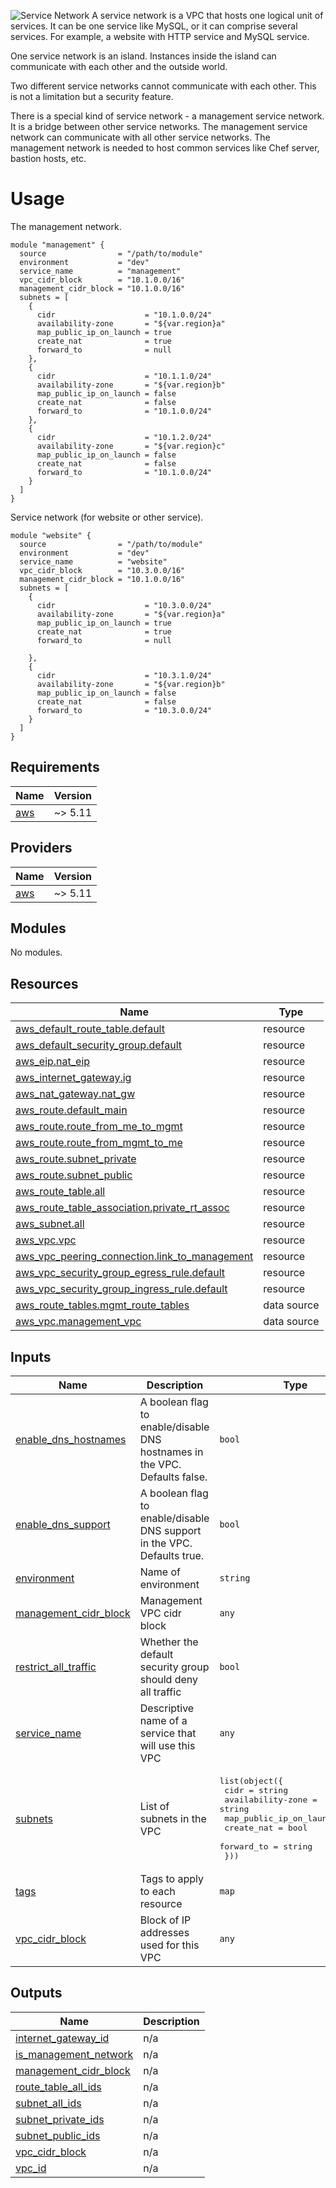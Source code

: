 ![Service Network](https://github.com/infrahouse/terraform-aws-service-network/assets/1763754/14018b73-7e3c-4687-8a96-89fb1c5895c0)
A service network is a VPC that hosts one logical unit of services. It can
be one service like MySQL, or it can comprise several services. For
example, a website with HTTP service and MySQL service.

One service network is an island. Instances inside the island can
communicate with each other and the outside world.

Two different service networks cannot communicate with each other. This is
not a limitation but a security feature.

There is a special kind of service network - a management service network.
It is a bridge between other service networks. The management service
network can communicate with all other service networks. The management
network is needed to host common services like Chef server, bastion
hosts, etc.

# Usage

The management network.

```hcl
module "management" {
  source                = "/path/to/module"
  environment           = "dev"
  service_name          = "management"
  vpc_cidr_block        = "10.1.0.0/16"
  management_cidr_block = "10.1.0.0/16"
  subnets = [
    {
      cidr                    = "10.1.0.0/24"
      availability-zone       = "${var.region}a"
      map_public_ip_on_launch = true
      create_nat              = true
      forward_to              = null
    },
    {
      cidr                    = "10.1.1.0/24"
      availability-zone       = "${var.region}b"
      map_public_ip_on_launch = false
      create_nat              = false
      forward_to              = "10.1.0.0/24"
    },
    {
      cidr                    = "10.1.2.0/24"
      availability-zone       = "${var.region}c"
      map_public_ip_on_launch = false
      create_nat              = false
      forward_to              = "10.1.0.0/24"
    }
  ]
}
```

Service network (for website or other service).

```hcl
module "website" {
  source                = "/path/to/module"
  environment           = "dev"
  service_name          = "website"
  vpc_cidr_block        = "10.3.0.0/16"
  management_cidr_block = "10.1.0.0/16"
  subnets = [
    {
      cidr                    = "10.3.0.0/24"
      availability-zone       = "${var.region}a"
      map_public_ip_on_launch = true
      create_nat              = true
      forward_to              = null

    },
    {
      cidr                    = "10.3.1.0/24"
      availability-zone       = "${var.region}b"
      map_public_ip_on_launch = false
      create_nat              = false
      forward_to              = "10.3.0.0/24"
    }
  ]
}
```
## Requirements

| Name | Version |
|------|---------|
| <a name="requirement_aws"></a> [aws](#requirement\_aws) | ~> 5.11 |

## Providers

| Name | Version |
|------|---------|
| <a name="provider_aws"></a> [aws](#provider\_aws) | ~> 5.11 |

## Modules

No modules.

## Resources

| Name | Type |
|------|------|
| [aws_default_route_table.default](https://registry.terraform.io/providers/hashicorp/aws/latest/docs/resources/default_route_table) | resource |
| [aws_default_security_group.default](https://registry.terraform.io/providers/hashicorp/aws/latest/docs/resources/default_security_group) | resource |
| [aws_eip.nat_eip](https://registry.terraform.io/providers/hashicorp/aws/latest/docs/resources/eip) | resource |
| [aws_internet_gateway.ig](https://registry.terraform.io/providers/hashicorp/aws/latest/docs/resources/internet_gateway) | resource |
| [aws_nat_gateway.nat_gw](https://registry.terraform.io/providers/hashicorp/aws/latest/docs/resources/nat_gateway) | resource |
| [aws_route.default_main](https://registry.terraform.io/providers/hashicorp/aws/latest/docs/resources/route) | resource |
| [aws_route.route_from_me_to_mgmt](https://registry.terraform.io/providers/hashicorp/aws/latest/docs/resources/route) | resource |
| [aws_route.route_from_mgmt_to_me](https://registry.terraform.io/providers/hashicorp/aws/latest/docs/resources/route) | resource |
| [aws_route.subnet_private](https://registry.terraform.io/providers/hashicorp/aws/latest/docs/resources/route) | resource |
| [aws_route.subnet_public](https://registry.terraform.io/providers/hashicorp/aws/latest/docs/resources/route) | resource |
| [aws_route_table.all](https://registry.terraform.io/providers/hashicorp/aws/latest/docs/resources/route_table) | resource |
| [aws_route_table_association.private_rt_assoc](https://registry.terraform.io/providers/hashicorp/aws/latest/docs/resources/route_table_association) | resource |
| [aws_subnet.all](https://registry.terraform.io/providers/hashicorp/aws/latest/docs/resources/subnet) | resource |
| [aws_vpc.vpc](https://registry.terraform.io/providers/hashicorp/aws/latest/docs/resources/vpc) | resource |
| [aws_vpc_peering_connection.link_to_management](https://registry.terraform.io/providers/hashicorp/aws/latest/docs/resources/vpc_peering_connection) | resource |
| [aws_vpc_security_group_egress_rule.default](https://registry.terraform.io/providers/hashicorp/aws/latest/docs/resources/vpc_security_group_egress_rule) | resource |
| [aws_vpc_security_group_ingress_rule.default](https://registry.terraform.io/providers/hashicorp/aws/latest/docs/resources/vpc_security_group_ingress_rule) | resource |
| [aws_route_tables.mgmt_route_tables](https://registry.terraform.io/providers/hashicorp/aws/latest/docs/data-sources/route_tables) | data source |
| [aws_vpc.management_vpc](https://registry.terraform.io/providers/hashicorp/aws/latest/docs/data-sources/vpc) | data source |

## Inputs

| Name | Description | Type | Default | Required |
|------|-------------|------|---------|:--------:|
| <a name="input_enable_dns_hostnames"></a> [enable\_dns\_hostnames](#input\_enable\_dns\_hostnames) | A boolean flag to enable/disable DNS hostnames in the VPC. Defaults false. | `bool` | `false` | no |
| <a name="input_enable_dns_support"></a> [enable\_dns\_support](#input\_enable\_dns\_support) | A boolean flag to enable/disable DNS support in the VPC. Defaults true. | `bool` | `true` | no |
| <a name="input_environment"></a> [environment](#input\_environment) | Name of environment | `string` | `"development"` | no |
| <a name="input_management_cidr_block"></a> [management\_cidr\_block](#input\_management\_cidr\_block) | Management VPC cidr block | `any` | n/a | yes |
| <a name="input_restrict_all_traffic"></a> [restrict\_all\_traffic](#input\_restrict\_all\_traffic) | Whether the default security group should deny all traffic | `bool` | `false` | no |
| <a name="input_service_name"></a> [service\_name](#input\_service\_name) | Descriptive name of a service that will use this VPC | `any` | n/a | yes |
| <a name="input_subnets"></a> [subnets](#input\_subnets) | List of subnets in the VPC | <pre>list(object({<br>    cidr                    = string<br>    availability-zone       = string<br>    map_public_ip_on_launch = bool<br>    create_nat              = bool<br>    forward_to              = string<br>  }))</pre> | `[]` | no |
| <a name="input_tags"></a> [tags](#input\_tags) | Tags to apply to each resource | `map` | `{}` | no |
| <a name="input_vpc_cidr_block"></a> [vpc\_cidr\_block](#input\_vpc\_cidr\_block) | Block of IP addresses used for this VPC | `any` | n/a | yes |

## Outputs

| Name | Description |
|------|-------------|
| <a name="output_internet_gateway_id"></a> [internet\_gateway\_id](#output\_internet\_gateway\_id) | n/a |
| <a name="output_is_management_network"></a> [is\_management\_network](#output\_is\_management\_network) | n/a |
| <a name="output_management_cidr_block"></a> [management\_cidr\_block](#output\_management\_cidr\_block) | n/a |
| <a name="output_route_table_all_ids"></a> [route\_table\_all\_ids](#output\_route\_table\_all\_ids) | n/a |
| <a name="output_subnet_all_ids"></a> [subnet\_all\_ids](#output\_subnet\_all\_ids) | n/a |
| <a name="output_subnet_private_ids"></a> [subnet\_private\_ids](#output\_subnet\_private\_ids) | n/a |
| <a name="output_subnet_public_ids"></a> [subnet\_public\_ids](#output\_subnet\_public\_ids) | n/a |
| <a name="output_vpc_cidr_block"></a> [vpc\_cidr\_block](#output\_vpc\_cidr\_block) | n/a |
| <a name="output_vpc_id"></a> [vpc\_id](#output\_vpc\_id) | n/a |
